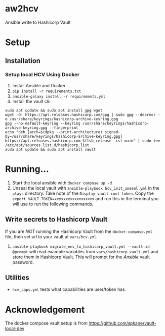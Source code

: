 # aw2hcv
Ansible write to Hashicorp Vault

# Setup

## Installation

### Setup local HCV Using Docker

1. Install Ansible and Docker
1. `pip install -r requirements.txt`
1. `ansible-galaxy install -r requirements.yml`
1. Install the vault cli:


```
sudo apt update && sudo apt install gpg wget
wget -O- https://apt.releases.hashicorp.com/gpg | sudo gpg --dearmor -o /usr/share/keyrings/hashicorp-archive-keyring.gpg
gpg --no-default-keyring --keyring /usr/share/keyrings/hashicorp-archive-keyring.gpg --fingerprint
echo "deb [arch=$(dpkg --print-architecture) signed-by=/usr/share/keyrings/hashicorp-archive-keyring.gpg] https://apt.releases.hashicorp.com $(lsb_release -cs) main" | sudo tee /etc/apt/sources.list.d/hashicorp.list
sudo apt update && sudo apt install vault
```



# Running...

1. Start the local ansible with `docker compose up -d`
1. Unseal the local vault with `ansible-playbook hcv_init_unseal.yml` in the `plays` directory. Take note of the `Display vault root token`. Copy the `export VAULT_TOKEN=xxxxxxxxxxxxxxxxxx` and run this in the terminal you will use to run the following commands. 

## Write secrets to Hashicorp Vault

If you are _NOT_ running the Hashicorp Vault from the `docker-compose.yml` file, then set url to your vault at `vars/hcv.yml`.

1. `ansible-playbook migrate_env_to_hashicorp_vault.yml --vault-id @prompt` will read example variables from `vars/hashicorp_vault.yml` and store them in Hashicorp Vault. This will prompt for the _Ansible_ vault password.

## Utilities

- `hcv_caps.yml` tests what capabilities are user/token has. 

# Acknowledgement 
The docker compose vault setup is from https://github.com/spkane/vault-local-dev
